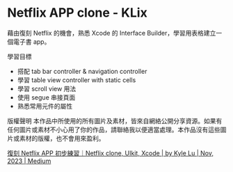# Netflix APP clone - KLix
藉由復刻 Netflix 的機會，熟悉 Xcode 的 Interface Builder，學習用表格建立一個電子書 app。

學習目標
- 搭配 tab bar controller & navigation controller
- 學習 table view controller with static cells
- 學習 scroll view 用法
- 使用 segue 串接頁面
- 熟悉常用元件的屬性

版權聲明
本作品中所使用的所有圖片及素材，皆來自網絡公開分享資源。如果有任何圖片或素材不小心用了你的作品，請聯絡我以便適當處理。本作品沒有這些圖片或素材的版權，也不會用來盈利。

[復刻 Netflix APP 初步練習｜Netflix clone, UIkit, Xcode | by Kyle Lu | Nov, 2023 | Medium](https://medium.com/@kkylelu/%E5%BE%A9%E5%88%BB-netflix-app-%E5%88%9D%E6%AD%A5%E7%B7%B4%E7%BF%92-netflix-clone-uikit-xcode-2d491e5393da)
